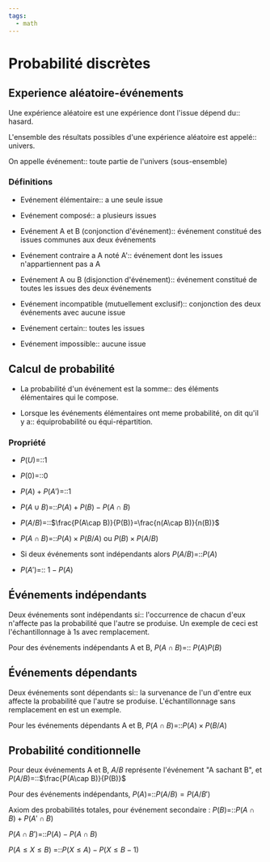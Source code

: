 ```yaml
---
tags:
  - math
---
```

# Probabilité discrètes
## Experience aléatoire-événements
Une expérience aléatoire est une expérience dont l'issue dépend du:: hasard.
<!--SR:!2024-01-13,74,290-->
L'ensemble des résultats possibles d'une expérience aléatoire est appelé:: univers.
<!--SR:!2024-02-18,112,310-->
On appelle événement:: toute partie de l'univers (sous-ensemble)
<!--SR:!2023-11-07,7,250-->

### Définitions
- Evénement élémentaire:: a une seule issue
<!--SR:!2024-01-09,70,290-->
- Evénement composé:: a plusieurs issues
<!--SR:!2024-01-03,66,290-->
- Evénement A et B (conjonction d'événement):: événement constitué des issues communes aux deux événements
<!--SR:!2023-11-05,5,230-->
- Evénement contraire a A noté A':: événement dont les issues n'appartiennent pas a A
<!--SR:!2024-01-05,68,250-->
- Evénement A ou B (disjonction d'événement):: événement constitué de toutes les issues des deux événements
<!--SR:!2023-11-08,10,250-->
- Evénement incompatible (mutuellement exclusif):: conjonction des deux événements avec aucune issue
<!--SR:!2023-11-06,8,230-->
- Evénement certain:: toutes les issues
<!--SR:!2024-02-20,114,310-->
- Evénement impossible:: aucune issue
<!--SR:!2024-01-07,68,290-->

## Calcul de probabilité
- La probabilité d'un événement est la somme:: des éléments élémentaires qui le compose.
<!--SR:!2023-11-11,13,270-->
- Lorsque les événements élémentaires ont meme probabilité, on dit qu'il y a:: équiprobabilité ou équi-répartition.
<!--SR:!2024-01-01,64,290-->

### Propriété
- $P(U)$=::1 
<!--SR:!2024-02-19,113,310-->
- $P(0)$=::0
<!--SR:!2024-01-10,71,290-->
- $P(A)+P(A')$=::1 
<!--SR:!2024-01-09,70,290-->
- $P(A\cup B)$=::$P(A)+P(B)-P(A\cap B)$
<!--SR:!2023-11-09,11,270-->
- $P(A/B)$=::$\frac{P(A\cap B)}{P(B)}=\frac{n(A\cap B)}{n(B)}$
<!--SR:!2024-01-06,67,290-->
- $P(A\cap B)$=::$P(A)\times P(B/A)$ ou $P(B)\times P(A/B)$
<!--SR:!2023-11-21,37,270-->
- Si deux événements sont indépendants alors $P(A/B)$=::$P(A)$
<!--SR:!2024-01-07,70,290-->
- $P(A')$=:: $1-P(A)$
<!--SR:!2024-01-04,67,290-->

## Événements indépendants
Deux événements sont indépendants si:: l'occurrence de chacun d'eux n'affecte pas la probabilité que l'autre se produise. Un exemple de ceci est l'échantillonnage à 1s avec remplacement.

Pour des événements indépendants A et B, $P(A\cap B)$=:: $P(A)P(B)$
<!--SR:!2023-11-08,4,213-->

## Événements dépendants
Deux événements sont dépendants si:: la survenance de l'un d'entre eux affecte la probabilité que l'autre se produise. L'échantillonnage sans remplacement en est un exemple.
<!--SR:!2023-11-04,2,192-->

Pour les événements dépendants A et B, $P(A\cap B)$=::$P(A)\times P(B/A)$
<!--SR:!2023-11-29,31,273-->

## Probabilité conditionnelle
Pour deux événements A et B, $A/B$ représente l'événement "A sachant B", et $P(A/B)$=::$\frac{P(A\cap B)}{P(B)}$
<!--SR:!2023-12-04,34,273-->

Pour des événements indépendants, $P(A)$=::$P(A/B)=P(A/B')$
<!--SR:!2023-11-06,2,213-->

Axiom des probabilités totales, pour événement secondaire : $P(B)$=::$P(A\cap B)+P(A'\cap B)$
<!--SR:!2023-11-06,6,233-->

$P(A\cap B')$=::$P(A)-P(A\cap B)$
<!--SR:!2023-11-11,9,233-->


$P(A \le X \le B)$ =::$P(X \le A) - P(X \le B-1)$
<!--SR:!2023-11-06,4,247-->